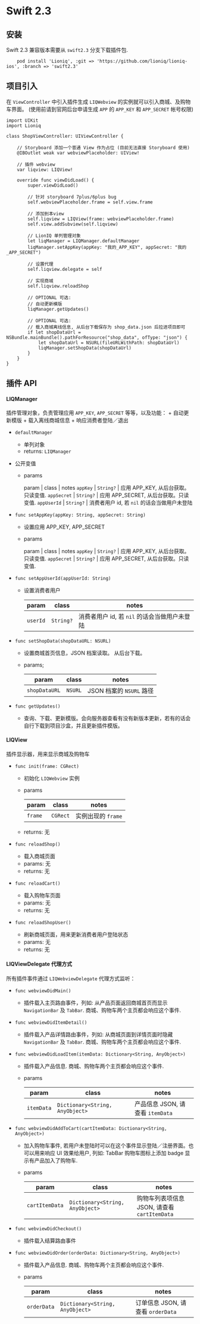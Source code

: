 # Swift 2.3 

## 安装
Swift 2.3 兼容版本需要从 `swift2.3` 分支下载插件包. 

````
    pod install 'Lioniq', :git => 'https://github.com/lioniq/lioniq-ios', :branch => 'swift2.3'
````

## 项目引入

在 `ViewController` 中引入插件生成 `LIQWebview` 的实例就可以引入商城、及购物车界面。
(使用前请到官网后台申请生成 `APP` 的 `APP_KEY` 和 `APP_SECRET` 帐号权限)

````
import UIKit
import Lioniq

class ShopViewController: UIViewController {

    // Storyboard 添加一个普通 View 作为占位 (目前无法直接 Storyboard 使用)
    @IBOutlet weak var webviewPlaceholder: UIView!

    // 插件 webview 
    var liqview: LIQView!
    
    override func viewDidLoad() {
        super.viewDidLoad()

        // 针对 storyboard 7plus/6plus bug
        self.webviewPlaceholder.frame = self.view.frame 

        // 添加到本view
        self.liqview = LIQView(frame: webviewPlaceholder.frame)
        self.view.addSubview(self.liqview)

        // LionIQ 单列管理对象
        let liqManager = LIQManager.defaultManager
        liqManager.setAppKey(appKey: "我的_APP_KEY", appSecret: "我的_APP_SECRET")

        // 设置代理
        self.liqview.delegate = self 

        // 实现商城
        self.liqview.reloadShop

        // OPTIONAL 可选: 
        // 自动更新模版
        liqManager.getUpdates()

        // OPTIONAL 可选: 
        // 载入商城离线信息, 从后台下载保存为 shop_data.json 后拉进项目即可
        if let shopDataUrl = NSBundle.mainBundle().pathForResource("shop_data", ofType: "json") {
            let shopDataUrl = NSURL(fileURLWithPath: shopDataUrl)
            liqManager.setShopData(shopDataUrl)
        }
    }
}
````

## 插件 API

#### LIQManager

插件管理对象，负责管理应用 `APP_KEY`, `APP_SECRET` 等等，以及功能：
    + 自动更新模版
    + 载入离线商城信息
    + 响应消费者登陆／退出

- `defaultManager`
    + 单列对象
    + returns: `LIQManager`

- 公开变值
    + params
    
        param | class | notes
        `appKey` | `String?` | 应用 APP_KEY, 从后台获取。只读变值.
        `appSecret` | `String?` | 应用 APP_SECRET, 从后台获取。只读变值.
        `appUserId` | `String?` | 消费者用户 id, 若 `nil` 的话会当做用户未登陆

- `func setAppKey(appKey: String, appSecret: String)`
    + 设置应用 APP_KEY, APP_SECRET
    + params
        
        param | class | notes
        `appKey` | `String?` | 应用 APP_KEY, 从后台获取。只读变值.
        `appSecret` | `String?` | 应用 APP_SECRET, 从后台获取。只读变值.

- `func setAppUserId(appUserId: String)`
    + 设置消费者用户

        param | class | notes
        ------|-------|--------
        `userId` | `String?` | 消费者用户 id, 若 `nil` 的话会当做用户未登陆

- `func setShopData(shopDataURL: NSURL)`
    + 设置商城首页信息，JSON 档案读取。 从后台下载。
    + params; 

        param | class | notes
        ------|-------|-------
        `shopDataURL` | `NSURL` | JSON 档案的 `NSURL` 路径

- `func getUpdates()`
    + 查询、下载、更新模版。会向服务器查看有没有新版本更新，若有的话会自行下载到项目沙盒，并且更新插件模版。

#### LIQView

插件显示器，用来显示商城及购物车

- `func init(frame: CGRect)`
    + 初始化 `LIQWebview` 实例
    + params

        param | class | notes
        ------|-------|---------
        `frame` | `CGRect` | 实例出现的 `frame`

    + returns: 无

- `func reloadShop()`
    + 载入商城页面
    + params: 无
    + returns: 无

- `func reloadCart()`
    + 载入购物车页面
    + params: 无
    + returns: 无        

- `func reloadShopUser()`
    + 刷新商城页面，用来更新消费者用户登陆状态
    + params: 无
    + returns: 无


#### LIQViewDelegate 代理方式

所有插件事件通过 `LIQWebviewDelegate` 代理方式监听：

- `func webviewDidMain()`
    + 插件载入主页路由事件，列如: 从产品页面返回商城首页而显示 `NavigationBar` 及 `TabBar`. 商城、购物车两个主页都会响应这个事件.

- `func webviewDidItemDetail()`
    + 插件载入产品详情路由事件，列如: 从商城页面到详情页面时隐藏 `NavigationBar` 及 `TabBar`.  商城、购物车两个主页都会响应这个事件.

- `func webviewDidLoadItem(itemData: Dictionary<String, AnyObject>)`
    + 插件载入产品信息.  商城、购物车两个主页都会响应这个事件.
    + params
        
        param | class | notes
        ------|-------|---------
        `itemData` | `Dictionary<String, AnyObject>` | 产品信息 JSON, 请查看 `itemData`

- `func webviewDidAddToCart(cartItemData: Dictionary<String, AnyObject>)`
    + 加入购物车事件, 若用户未登陆时可以在这个事件显示登陆／注册界面。也可以用来响应 UI 效果给用户, 列如: TabBar 购物车图标上添加 badge 显示有产品加入了购物车. 
    + params
        
        param | class | notes
        ------|-------|---------
        `cartItemData` | `Dictionary<String, AnyObject>` | 购物车列表项信息 JSON, 请查看 `cartItemData`

- `func webviewDidCheckout()`
    + 插件载入结算路由事件

- `func webviewDidOrder(orderData: Dictionary<String, AnyObject>)`
    + 插件载入产品信息.  商城、购物车两个主页都会响应这个事件.
    + params
        
        param | class | notes
        ------|-------|---------
        `orderData` | `Dictionary<String, AnyObject>` | 订单信息 JSON, 请查看 `orderData`






